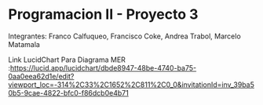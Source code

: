 # Programacion II - Proyecto 3
Integrantes: Franco Calfuqueo, Francisco Coke, Andrea Trabol, Marcelo Matamala

Link LucidChart Para Diagrama MER :https://lucid.app/lucidchart/dbde8947-48be-4740-ba75-0aa0eea62d1e/edit?viewport_loc=-314%2C33%2C1652%2C811%2C0_0&invitationId=inv_39ba50b5-9cae-4822-bfc0-f86dcb0e4b71
